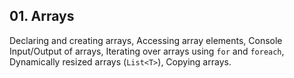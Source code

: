 ## 01. Arrays
Declaring and creating arrays, Accessing array elements, Console Input/Output of arrays, Iterating over arrays using `for` and `foreach`, Dynamically resized arrays (`List<T>`), Copying arrays.

